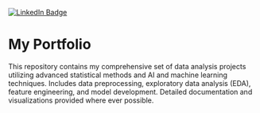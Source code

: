 [![LinkedIn Badge](https://img.shields.io/badge/LinkedIn-0A66C2?style=flat-square&logo=linkedin&logoColor=white&link=[linkedin.com/in/arunpalanoor)](https://www.linkedin.com/in/arunpalanoor/)

# My Portfolio
This repository contains my comprehensive set of data analysis projects utilizing advanced statistical methods and AI and machine learning techniques. Includes data preprocessing, exploratory data analysis (EDA), feature engineering, and model development. Detailed documentation and visualizations provided where ever possible.
